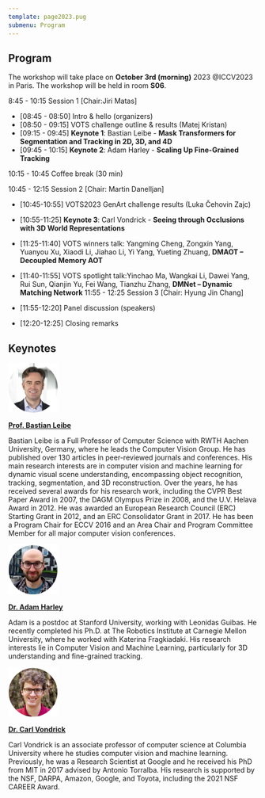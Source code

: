 ```yaml
---
template: page2023.pug
submenu: Program
---
```

 
## Program
 
The workshop will take place on **October 3rd (morning)** 2023 @ICCV2023 in Paris. The workshop will be held in room **S06**.

8:45 - 10:15 Session 1 [Chair:Jiri Matas]

 * [08:45 - 08:50] Intro & hello (organizers)
 * [08:50 - 09:15] VOTS challenge outline & results (Matej Kristan)
 * [09:15 - 09:45] **Keynote 1**: Bastian Leibe - **Mask Transformers for Segmentation and Tracking in 2D, 3D, and 4D**
 * [09:45 - 10:15] **Keynote 2**: Adam Harley - **Scaling Up Fine-Grained Tracking**

10:15 - 10:45 Coffee break (30 min)

10:45 - 12:15 Session 2 [Chair: Martin Danelljan]

 * [10:45-10:55] VOTS2023 GenArt challenge results (Luka Čehovin Zajc)
 * [10:55-11:25] **Keynote 3**: Carl Vondrick - **Seeing through Occlusions with 3D World Representations**
 * [11:25-11:40] VOTS winners talk: Yangming Cheng, Zongxin Yang,
Yuanyou Xu, Xiaodi Li, Jiahao Li, Yi Yang, Yueting Zhuang, **DMAOT – Decoupled Memory AOT**
 * [11:40-11:55] VOTS spotlight talk:Yinchao Ma, Wangkai Li, Dawei
Yang, Rui Sun, Qianjin Yu, Fei Wang, Tianzhu Zhang, **DMNet – Dynamic Matching Network**
11:55 - 12:25 Session 3 [Chair: Hyung Jin Chang]

 * [11:55-12:20] Panel discussion (speakers)
 * [12:20-12:25] Closing remarks

## Keynotes
 

<div class="container float-left">

[<img class="float-left" src="speakers/bastianleibe.jpg" width="100"/>](https://www.vision.rwth-aachen.de/person/1/)

[**Prof. Bastian Leibe**](https://www.vision.rwth-aachen.de/person/1/)

Bastian Leibe is a Full Professor of Computer Science with RWTH Aachen University, Germany, where he leads the Computer Vision Group. He has published over 130 articles in peer-reviewed journals and conferences. His main research interests are in computer vision and machine learning for dynamic visual scene understanding, encompassing object recognition, tracking, segmentation, and 3D reconstruction. Over the years, he has received several awards for his research work, including the CVPR Best Paper Award in 2007, the DAGM Olympus Prize in 2008, and the U.V. Helava Award in 2012. He was awarded an European Research Council (ERC) Starting Grant in 2012, and an ERC Consolidator Grant in 2017. He has been a Program Chair for ECCV 2016 and an Area Chair and Program Committee Member for all major computer vision conferences.
</div>


<div class="container float-left">

[<img class="float-left" src="speakers/Adam_Harley.jpg" width="100"/>](https://adamharley.com/)

[**Dr. Adam Harley**](https://adamharley.com/)

Adam is a postdoc at Stanford University, working with Leonidas Guibas. He recently completed his Ph.D. at The Robotics Institute at Carnegie Mellon University, where he worked with Katerina Fragkiadaki. His research interests lie in Computer Vision and Machine Learning, particularly for 3D understanding and fine-grained tracking. 
</div>


<div class="container float-left">

[<img class="float-left" src="speakers/Carl_Vondrick.jpg" width="100"/>](https://www.cs.columbia.edu/~vondrick/)

[**Dr. Carl Vondrick**](https://www.cs.columbia.edu/~vondrick/)

Carl Vondrick is an associate professor of computer science at Columbia University where he studies computer vision and machine learning. Previously, he was a Research Scientist at Google and he received his PhD from MIT in 2017 advised by Antonio Torralba. His research is supported by the NSF, DARPA, Amazon, Google, and Toyota, including the 2021 NSF CAREER Award.
</div>

